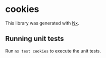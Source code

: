 # cookies

This library was generated with [Nx](https://nx.dev).

## Running unit tests

Run `nx test cookies` to execute the unit tests.
